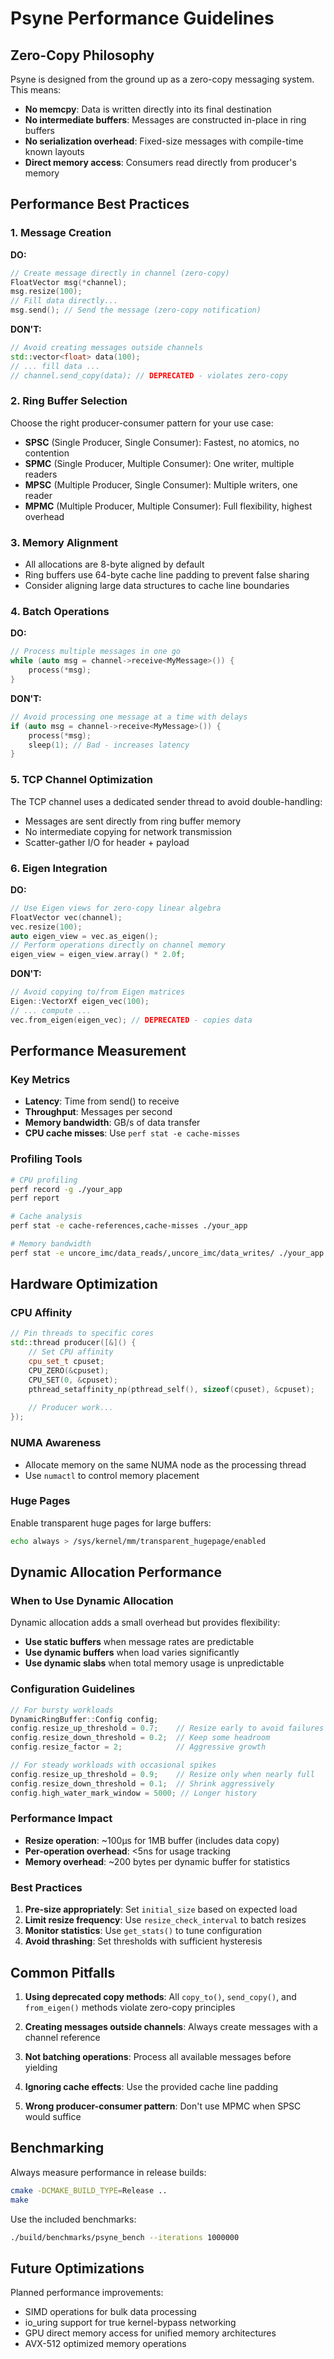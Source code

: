 # Psyne Performance Guidelines

## Zero-Copy Philosophy

Psyne is designed from the ground up as a zero-copy messaging system. This means:
- **No memcpy**: Data is written directly into its final destination
- **No intermediate buffers**: Messages are constructed in-place in ring buffers
- **No serialization overhead**: Fixed-size messages with compile-time known layouts
- **Direct memory access**: Consumers read directly from producer's memory

## Performance Best Practices

### 1. Message Creation

**DO:**
```cpp
// Create message directly in channel (zero-copy)
FloatVector msg(*channel);
msg.resize(100);
// Fill data directly...
msg.send(); // Send the message (zero-copy notification)
```

**DON'T:**
```cpp
// Avoid creating messages outside channels
std::vector<float> data(100);
// ... fill data ...
// channel.send_copy(data); // DEPRECATED - violates zero-copy
```

### 2. Ring Buffer Selection

Choose the right producer-consumer pattern for your use case:
- **SPSC** (Single Producer, Single Consumer): Fastest, no atomics, no contention
- **SPMC** (Single Producer, Multiple Consumer): One writer, multiple readers
- **MPSC** (Multiple Producer, Single Consumer): Multiple writers, one reader  
- **MPMC** (Multiple Producer, Multiple Consumer): Full flexibility, highest overhead

### 3. Memory Alignment

- All allocations are 8-byte aligned by default
- Ring buffers use 64-byte cache line padding to prevent false sharing
- Consider aligning large data structures to cache line boundaries

### 4. Batch Operations

**DO:**
```cpp
// Process multiple messages in one go
while (auto msg = channel->receive<MyMessage>()) {
    process(*msg);
}
```

**DON'T:**
```cpp
// Avoid processing one message at a time with delays
if (auto msg = channel->receive<MyMessage>()) {
    process(*msg);
    sleep(1); // Bad - increases latency
}
```

### 5. TCP Channel Optimization

The TCP channel uses a dedicated sender thread to avoid double-handling:
- Messages are sent directly from ring buffer memory
- No intermediate copying for network transmission
- Scatter-gather I/O for header + payload

### 6. Eigen Integration

**DO:**
```cpp
// Use Eigen views for zero-copy linear algebra
FloatVector vec(channel);
vec.resize(100);
auto eigen_view = vec.as_eigen();
// Perform operations directly on channel memory
eigen_view = eigen_view.array() * 2.0f;
```

**DON'T:**
```cpp
// Avoid copying to/from Eigen matrices
Eigen::VectorXf eigen_vec(100);
// ... compute ...
vec.from_eigen(eigen_vec); // DEPRECATED - copies data
```

## Performance Measurement

### Key Metrics
- **Latency**: Time from send() to receive
- **Throughput**: Messages per second
- **Memory bandwidth**: GB/s of data transfer
- **CPU cache misses**: Use `perf stat -e cache-misses`

### Profiling Tools
```bash
# CPU profiling
perf record -g ./your_app
perf report

# Cache analysis
perf stat -e cache-references,cache-misses ./your_app

# Memory bandwidth
perf stat -e uncore_imc/data_reads/,uncore_imc/data_writes/ ./your_app
```

## Hardware Optimization

### CPU Affinity
```cpp
// Pin threads to specific cores
std::thread producer([&]() {
    // Set CPU affinity
    cpu_set_t cpuset;
    CPU_ZERO(&cpuset);
    CPU_SET(0, &cpuset);
    pthread_setaffinity_np(pthread_self(), sizeof(cpuset), &cpuset);
    
    // Producer work...
});
```

### NUMA Awareness
- Allocate memory on the same NUMA node as the processing thread
- Use `numactl` to control memory placement

### Huge Pages
Enable transparent huge pages for large buffers:
```bash
echo always > /sys/kernel/mm/transparent_hugepage/enabled
```

## Dynamic Allocation Performance

### When to Use Dynamic Allocation

Dynamic allocation adds a small overhead but provides flexibility:
- **Use static buffers** when message rates are predictable
- **Use dynamic buffers** when load varies significantly
- **Use dynamic slabs** when total memory usage is unpredictable

### Configuration Guidelines

```cpp
// For bursty workloads
DynamicRingBuffer::Config config;
config.resize_up_threshold = 0.7;    // Resize early to avoid failures
config.resize_down_threshold = 0.2;  // Keep some headroom
config.resize_factor = 2;            // Aggressive growth

// For steady workloads with occasional spikes
config.resize_up_threshold = 0.9;    // Resize only when nearly full
config.resize_down_threshold = 0.1;  // Shrink aggressively
config.high_water_mark_window = 5000; // Longer history
```

### Performance Impact

- **Resize operation**: ~100μs for 1MB buffer (includes data copy)
- **Per-operation overhead**: <5ns for usage tracking
- **Memory overhead**: ~200 bytes per dynamic buffer for statistics

### Best Practices

1. **Pre-size appropriately**: Set `initial_size` based on expected load
2. **Limit resize frequency**: Use `resize_check_interval` to batch resizes
3. **Monitor statistics**: Use `get_stats()` to tune configuration
4. **Avoid thrashing**: Set thresholds with sufficient hysteresis

## Common Pitfalls

1. **Using deprecated copy methods**: All `copy_to()`, `send_copy()`, and `from_eigen()` methods violate zero-copy principles

2. **Creating messages outside channels**: Always create messages with a channel reference

3. **Not batching operations**: Process all available messages before yielding

4. **Ignoring cache effects**: Use the provided cache line padding

5. **Wrong producer-consumer pattern**: Don't use MPMC when SPSC would suffice

## Benchmarking

Always measure performance in release builds:
```bash
cmake -DCMAKE_BUILD_TYPE=Release ..
make
```

Use the included benchmarks:
```bash
./build/benchmarks/psyne_bench --iterations 1000000
```

## Future Optimizations

Planned performance improvements:
- SIMD operations for bulk data processing
- io_uring support for true kernel-bypass networking
- GPU direct memory access for unified memory architectures
- AVX-512 optimized memory operations